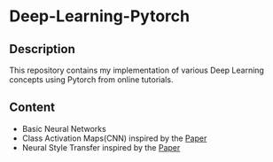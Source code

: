 # Deep-Learning-Pytorch
## Description
This repository contains my implementation of various Deep Learning concepts using Pytorch from online tutorials.
## Content
* Basic Neural Networks
* Class Activation Maps(CNN) inspired by the [Paper][1]  
* Neural Style Transfer inspired by the [Paper][2]


[1]:http://cnnlocalization.csail.mit.edu/Zhou_Learning_Deep_Features_CVPR_2016_paper.pdf
[2]:https://arxiv.org/pdf/1508.06576.pdf
